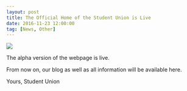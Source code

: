 ```yaml
---
layout: post
title: The Official Home of the Student Union is Live
date: 2016-11-23 12:00:00
tag: [News, Other]
---
```


<img src="{{ site.baseurl }}/img/about.jpg" class="covers">

The alpha version of the webpage is live.

From now on, our blog as well as all information will be available here.

Yours,
Student Union